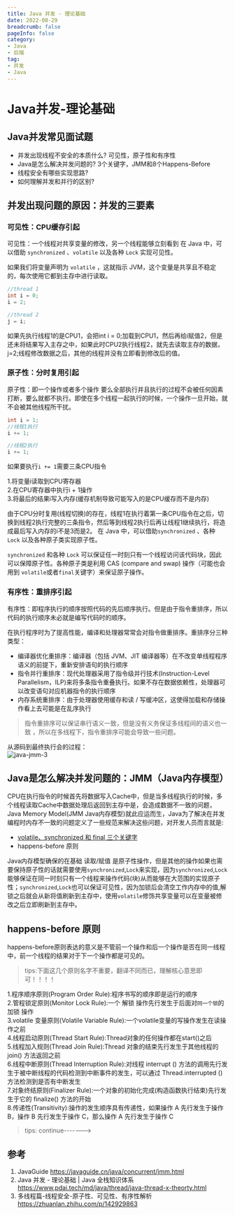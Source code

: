 ```yaml
---
title: Java 并发 - 理论基础
date: 2022-08-29
breadcrumb: false
pageInfo: false
category:
- Java
- 后端
tag:
- 并发
- Java
---
```


# Java并发-理论基础

## Java并发常见面试题

- 并发出现线程不安全的本质什么? 可见性，原子性和有序性
- Java是怎么解决并发问题的? 3个关键字，JMM和8个Happens-Before
- 线程安全有哪些实现思路?
- 如何理解并发和并行的区别?

## 并发出现问题的原因：并发的三要素

### 可见性：CPU缓存引起

可见性：一个线程对共享变量的修改，另一个线程能够立刻看到
在 Java 中，可以借助 `synchronized` 、`volatile` 以及各种 `Lock` 实现可见性。

如果我们将变量声明为 `volatile` ，这就指示 JVM，这个变量是共享且不稳定的，每次使用它都到主存中进行读取。

```java :no-line-numbers
//thread 1
int i = 0;
i = 2;

//thread 2
j = i;
```

如果先执行线程1的是CPU1，会把int i = 0;加载到CPU1，然后再给i赋值2，但是还未将结果写入主存之中，如果此时CPU2执行线程2，就先去读取主存的数据，j=2;线程修改数据之后，其他的线程并没有立即看到修改后的值。

### 原子性：分时复用引起

原子性：即一个操作或者多个操作 要么全部执行并且执行的过程不会被任何因素打断，要么就都不执行。即使在多个线程一起执行的时候，一个操作一旦开始，就不会被其他线程所干扰。

```java :no-line-numbers
int i = 1;
//线程1执行
i += 1;

//线程2执行
i += 1;
```

如果要执行`i += 1`需要三条CPU指令

1.将变量i读取到CPU寄存器  
2.在CPU寄存器中执行i + 1操作  
3.将最后的结果i写入内存(缓存机制导致可能写入的是CPU缓存而不是内存)  

由于CPU分时复用(线程切换)的存在，线程1在执行着第一条CPU指令在之后，切换到线程2执行完整的三条指令，然后等到线程2执行后再让线程1继续执行，将造成最后写入内存的i不是3而是2。
在 Java 中，可以借助`synchronized` 、各种 `Lock` 以及各种原子类实现原子性。

`synchronized` 和各种 `Lock` 可以保证任一时刻只有一个线程访问该代码块，因此可以保障原子性。各种原子类是利用 CAS (compare and swap) 操作（可能也会用到 `volatile`或者`final`关键字）来保证原子操作。

### 有序性：重排序引起

有序性：即程序执行的顺序按照代码的先后顺序执行。但是由于指令重排序，所以代码的执行顺序未必就是编写代码时的顺序。

在执行程序时为了提高性能，编译和处理器常常会对指令做重排序。重排序分三种类型：

- 编译器优化重排序：编译器（包括 JVM、JIT 编译器等）在不改变单线程程序语义的前提下，重新安排语句的执行顺序
- 指令并行重排序：现代处理器采用了指令级并行技术(Instruction-Level Parallelism，ILP)来将多条指令重叠执行。如果不存在数据依赖性，处理器可以改变语句对应机器指令的执行顺序
- 内存系统重排序：由于处理器使用缓存和读 / 写缓冲区，这使得加载和存储操作看上去可能是在乱序执行

> 指令重排序可以保证串行语义一致，但是没有义务保证多线程间的语义也一致 ，所以在多线程下，指令重排序可能会导致一些问题。

从源码到最终执行会的过程：  
![java-jmm-3](https://blog-1253887276.cos.ap-chongqing.myqcloud.com/vscodeblog/java-jmm-3.png)

## Java是怎么解决并发问题的：JMM（Java内存模型）

CPU在执行指令的时候首先将数据写入Cache中，但是当多线程执行的时候，多个线程读取Cache中数据处理后返回到主存中是，会造成数据不一致的问题，Java Memory Model(JMM Java内存模型)就此应运而生，Java为了解决在并发编程时内存不一致的问题定义了一些规范来解决这些问题，对开发人员而言就是:  
- [volatile、synchronized 和 final 三个关键字](/src/info.md)
- happens-before 原则
  
Java内存模型确保的在基础 读取/赋值 是原子性操作，但是其他的操作如果也需要保持原子性的话就需要使用`synchronized`,`Lock`来实现，因为`synchronized`,`Lock`能够保证在同一时刻只有一个线程来操作代码(块)从而能够在大范围的实现原子性；`synchronized`,`Lock`也可以保证可见性，因为加锁后会清空工作内存中的值,解锁之后就会从新将值刷新到主存中，使用`volatile`修饰共享变量可以在变量被修改之后立即刷新到主存中。

## happens-before 原则

happens-before原则表达的意义是不管前一个操作和后一个操作是否在同一线程中，前一个线程的结果对于下一个操作都是可见的。

> tips:下面这几个原则名字不重要，翻译不同而已，理解核心意思即可！！！！

1.程序顺序原则(Program Order Rule):程序书写的顺序即是运行的顺序  
2.管程锁定原则(Monitor Lock Rule):一个 解锁 操作先行发生于后面对`同一个锁`的 加锁 操作  
3.volatile 变量原则(Volatile Variable Rule):一个volatile变量的写操作发生在读操作之前  
4.线程启动原则(Thread Start Rule):Thread对象的任何操作都在start()之后    
5.线程加入规则(Thread Join Rule):Thread 对象的结束先行发生于其他线程的join() 方法返回之前  
6.线程中断原则(Thread Interruption Rule):对线程 interrupt () 方法的调用先行发生于被中断线程的代码检测到中断事件的发生，可以通过 Thread.interrupted () 方法检测到是否有中断发生   
7.对象终结原则(Finalizer Rule):一个对象的初始化完成(构造函数执行结束)先行发生于它的 finalize() 方法的开始    
8.传递性(Transitivity):操作的发生顺序具有传递性，如果操作 A 先行发生于操作 B，操作 B 先行发生于操作 C，那么操作 A 先行发生于操作 C   

> tips: continue------->


## 参考

1. JavaGuide <https://javaguide.cn/java/concurrent/jmm.html>
2. Java 并发 - 理论基础 | Java 全栈知识体系 <https://www.pdai.tech/md/java/thread/java-thread-x-theorty.html>
3. 多线程篇-线程安全-原子性、可见性、有序性解析 <https://zhuanlan.zhihu.com/p/142929863>
